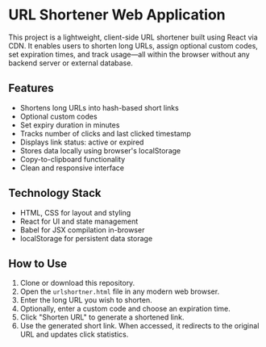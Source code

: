 # URL Shortener Web Application

This project is a lightweight, client-side URL shortener built using React via CDN. It enables users to shorten long URLs, assign optional custom codes, set expiration times, and track usage—all within the browser without any backend server or external database.

## Features

- Shortens long URLs into hash-based short links
- Optional custom codes 
- Set expiry duration in minutes 
- Tracks number of clicks and last clicked timestamp
- Displays link status: active or expired
- Stores data locally using browser's localStorage
- Copy-to-clipboard functionality
- Clean and responsive interface

## Technology Stack

- HTML, CSS for layout and styling
- React  for UI and state management
- Babel  for JSX compilation in-browser
- localStorage for persistent data storage

## How to Use

1. Clone or download this repository.
2. Open the `urlshortner.html` file in any modern web browser.
3. Enter the long URL you wish to shorten.
4. Optionally, enter a custom code and choose an expiration time.
5. Click "Shorten URL" to generate a shortened link.
6. Use the generated short link. When accessed, it redirects to the original URL and updates click statistics.



